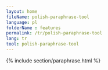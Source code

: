 ```yaml
---
layout: home
fileName: polish-paraphrase-tool
language: pl
folderName : features
permalink: /tr/polish-paraphrase-tool
lang: tr
tool: polish-paraphrase-tool
---
```

{% include section/paraphrase.html %}
